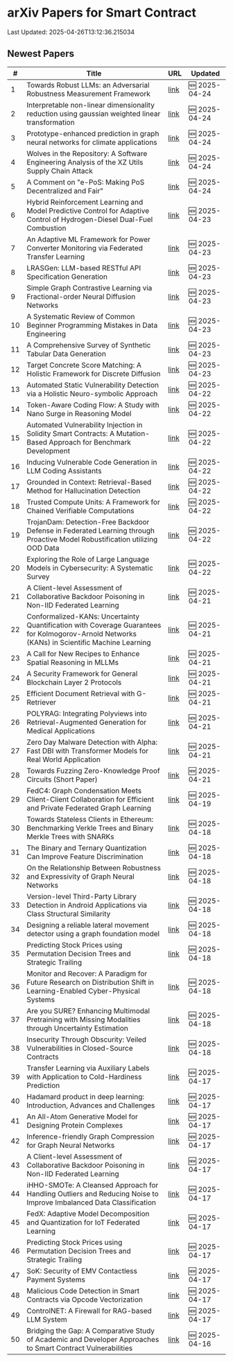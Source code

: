 # arXiv Papers for Smart Contract

Last Updated: 2025-04-26T13:12:36.215034

## Newest Papers

|\#|Title|URL|Updated|
|---|---|---|---|
|1|Towards Robust LLMs: an Adversarial Robustness Measurement Framework|[link](http://arxiv.org/abs/2504.17723v1)|🆕 2025-04-24|
|2|Interpretable non-linear dimensionality reduction using gaussian weighted linear transformation|[link](http://arxiv.org/abs/2504.17601v1)|🆕 2025-04-24|
|3|Prototype-enhanced prediction in graph neural networks for climate applications|[link](http://arxiv.org/abs/2504.17492v1)|🆕 2025-04-24|
|4|Wolves in the Repository: A Software Engineering Analysis of the XZ Utils Supply Chain Attack|[link](http://arxiv.org/abs/2504.17473v1)|🆕 2025-04-24|
|5|A Comment on "e-PoS: Making PoS Decentralized and Fair"|[link](http://arxiv.org/abs/2504.17256v1)|🆕 2025-04-24|
|6|Hybrid Reinforcement Learning and Model Predictive Control for Adaptive Control of Hydrogen-Diesel Dual-Fuel Combustion|[link](http://arxiv.org/abs/2504.16875v1)|🆕 2025-04-23|
|7|An Adaptive ML Framework for Power Converter Monitoring via Federated Transfer Learning|[link](http://arxiv.org/abs/2504.16866v1)|🆕 2025-04-23|
|8|LRASGen: LLM-based RESTful API Specification Generation|[link](http://arxiv.org/abs/2504.16833v1)|🆕 2025-04-23|
|9|Simple Graph Contrastive Learning via Fractional-order Neural Diffusion Networks|[link](http://arxiv.org/abs/2504.16748v1)|🆕 2025-04-23|
|10|A Systematic Review of Common Beginner Programming Mistakes in Data Engineering|[link](http://arxiv.org/abs/2504.16644v1)|🆕 2025-04-23|
|11|A Comprehensive Survey of Synthetic Tabular Data Generation|[link](http://arxiv.org/abs/2504.16506v1)|🆕 2025-04-23|
|12|Target Concrete Score Matching: A Holistic Framework for Discrete Diffusion|[link](http://arxiv.org/abs/2504.16431v1)|🆕 2025-04-23|
|13|Automated Static Vulnerability Detection via a Holistic Neuro-symbolic Approach|[link](http://arxiv.org/abs/2504.16057v1)|🆕 2025-04-22|
|14|Token-Aware Coding Flow: A Study with Nano Surge in Reasoning Model|[link](http://arxiv.org/abs/2504.15989v1)|🆕 2025-04-22|
|15|Automated Vulnerability Injection in Solidity Smart Contracts: A Mutation-Based Approach for Benchmark Development|[link](http://arxiv.org/abs/2504.15948v1)|🆕 2025-04-22|
|16|Inducing Vulnerable Code Generation in LLM Coding Assistants|[link](http://arxiv.org/abs/2504.15867v1)|🆕 2025-04-22|
|17|Grounded in Context: Retrieval-Based Method for Hallucination Detection|[link](http://arxiv.org/abs/2504.15771v1)|🆕 2025-04-22|
|18|Trusted Compute Units: A Framework for Chained Verifiable Computations|[link](http://arxiv.org/abs/2504.15717v1)|🆕 2025-04-22|
|19|TrojanDam: Detection-Free Backdoor Defense in Federated Learning through Proactive Model Robustification utilizing OOD Data|[link](http://arxiv.org/abs/2504.15674v1)|🆕 2025-04-22|
|20|Exploring the Role of Large Language Models in Cybersecurity: A Systematic Survey|[link](http://arxiv.org/abs/2504.15622v1)|🆕 2025-04-22|
|21|A Client-level Assessment of Collaborative Backdoor Poisoning in Non-IID Federated Learning|[link](http://arxiv.org/abs/2504.12875v2)|🆕 2025-04-21|
|22|Conformalized-KANs: Uncertainty Quantification with Coverage Guarantees for Kolmogorov-Arnold Networks (KANs) in Scientific Machine Learning|[link](http://arxiv.org/abs/2504.15240v1)|🆕 2025-04-21|
|23|A Call for New Recipes to Enhance Spatial Reasoning in MLLMs|[link](http://arxiv.org/abs/2504.15037v1)|🆕 2025-04-21|
|24|A Security Framework for General Blockchain Layer 2 Protocols|[link](http://arxiv.org/abs/2504.14965v1)|🆕 2025-04-21|
|25|Efficient Document Retrieval with G-Retriever|[link](http://arxiv.org/abs/2504.14955v1)|🆕 2025-04-21|
|26|POLYRAG: Integrating Polyviews into Retrieval-Augmented Generation for Medical Applications|[link](http://arxiv.org/abs/2504.14917v1)|🆕 2025-04-21|
|27|Zero Day Malware Detection with Alpha: Fast DBI with Transformer Models for Real World Application|[link](http://arxiv.org/abs/2504.14886v1)|🆕 2025-04-21|
|28|Towards Fuzzing Zero-Knowledge Proof Circuits (Short Paper)|[link](http://arxiv.org/abs/2504.14881v1)|🆕 2025-04-21|
|29|FedC4: Graph Condensation Meets Client-Client Collaboration for Efficient and Private Federated Graph Learning|[link](http://arxiv.org/abs/2504.14188v1)|🆕 2025-04-19|
|30|Towards Stateless Clients in Ethereum: Benchmarking Verkle Trees and Binary Merkle Trees with SNARKs|[link](http://arxiv.org/abs/2504.14069v1)|🆕 2025-04-18|
|31|The Binary and Ternary Quantization Can Improve Feature Discrimination|[link](http://arxiv.org/abs/2504.13792v1)|🆕 2025-04-18|
|32|On the Relationship Between Robustness and Expressivity of Graph Neural Networks|[link](http://arxiv.org/abs/2504.13786v1)|🆕 2025-04-18|
|33|Version-level Third-Party Library Detection in Android Applications via Class Structural Similarity|[link](http://arxiv.org/abs/2504.13547v1)|🆕 2025-04-18|
|34|Designing a reliable lateral movement detector using a graph foundation model|[link](http://arxiv.org/abs/2504.13527v1)|🆕 2025-04-18|
|35|Predicting Stock Prices using Permutation Decision Trees and Strategic Trailing|[link](http://arxiv.org/abs/2504.12828v2)|🆕 2025-04-18|
|36|Monitor and Recover: A Paradigm for Future Research on Distribution Shift in Learning-Enabled Cyber-Physical Systems|[link](http://arxiv.org/abs/2504.13484v1)|🆕 2025-04-18|
|37|Are you SURE? Enhancing Multimodal Pretraining with Missing Modalities through Uncertainty Estimation|[link](http://arxiv.org/abs/2504.13465v1)|🆕 2025-04-18|
|38|Insecurity Through Obscurity: Veiled Vulnerabilities in Closed-Source Contracts|[link](http://arxiv.org/abs/2504.13398v1)|🆕 2025-04-18|
|39|Transfer Learning via Auxiliary Labels with Application to Cold-Hardiness Prediction|[link](http://arxiv.org/abs/2504.13142v1)|🆕 2025-04-17|
|40|Hadamard product in deep learning: Introduction, Advances and Challenges|[link](http://arxiv.org/abs/2504.13112v1)|🆕 2025-04-17|
|41|An All-Atom Generative Model for Designing Protein Complexes|[link](http://arxiv.org/abs/2504.13075v1)|🆕 2025-04-17|
|42|Inference-friendly Graph Compression for Graph Neural Networks|[link](http://arxiv.org/abs/2504.13034v1)|🆕 2025-04-17|
|43|A Client-level Assessment of Collaborative Backdoor Poisoning in Non-IID Federated Learning|[link](http://arxiv.org/abs/2504.12875v1)|🆕 2025-04-17|
|44|iHHO-SMOTe: A Cleansed Approach for Handling Outliers and Reducing Noise to Improve Imbalanced Data Classification|[link](http://arxiv.org/abs/2504.12850v1)|🆕 2025-04-17|
|45|FedX: Adaptive Model Decomposition and Quantization for IoT Federated Learning|[link](http://arxiv.org/abs/2504.12849v1)|🆕 2025-04-17|
|46|Predicting Stock Prices using Permutation Decision Trees and Strategic Trailing|[link](http://arxiv.org/abs/2504.12828v1)|🆕 2025-04-17|
|47|SoK: Security of EMV Contactless Payment Systems|[link](http://arxiv.org/abs/2504.12812v1)|🆕 2025-04-17|
|48|Malicious Code Detection in Smart Contracts via Opcode Vectorization|[link](http://arxiv.org/abs/2504.12720v1)|🆕 2025-04-17|
|49|ControlNET: A Firewall for RAG-based LLM System|[link](http://arxiv.org/abs/2504.09593v2)|🆕 2025-04-17|
|50|Bridging the Gap: A Comparative Study of Academic and Developer Approaches to Smart Contract Vulnerabilities|[link](http://arxiv.org/abs/2504.12443v1)|🆕 2025-04-16|

